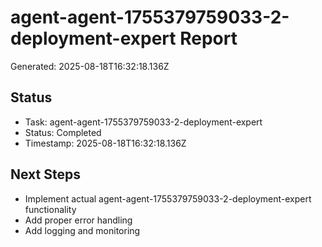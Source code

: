 # agent-agent-1755379759033-2-deployment-expert Report

Generated: 2025-08-18T16:32:18.136Z

## Status
- Task: agent-agent-1755379759033-2-deployment-expert
- Status: Completed
- Timestamp: 2025-08-18T16:32:18.136Z

## Next Steps
- Implement actual agent-agent-1755379759033-2-deployment-expert functionality
- Add proper error handling
- Add logging and monitoring
